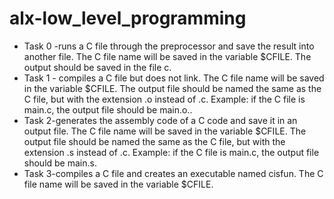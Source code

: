 # alx-low_level_programming

- Task 0 -runs a C file through the preprocessor and save the result into another file. The C file name will be saved in the variable $CFILE. The output should be saved in the file c.
- Task 1 - compiles a C file but does not link. The C file name will be saved in the variable $CFILE. The output file should be named the same as the C file, but with the extension .o instead of .c. Example: if the C file is main.c, the output file should be main.o..
- Task 2-generates the assembly code of a C code and save it in an output file. The C file name will be saved in the variable $CFILE. The output file should be named the same as the C file, but with the extension .s instead of .c. Example: if the C file is main.c, the output file should be main.s.
- Task 3-compiles a C file and creates an executable named cisfun. The C file name will be saved in the variable $CFILE.
